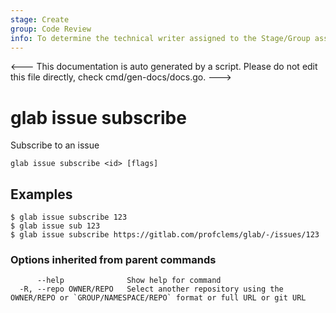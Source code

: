 ```yaml
---
stage: Create
group: Code Review
info: To determine the technical writer assigned to the Stage/Group associated with this page, see https://about.gitlab.com/handbook/product/ux/technical-writing/#assignments
---
```


<---
This documentation is auto generated by a script.
Please do not edit this file directly, check cmd/gen-docs/docs.go.
--->

# glab issue subscribe

Subscribe to an issue

```plaintext
glab issue subscribe <id> [flags]
```

## Examples

```plaintext
$ glab issue subscribe 123
$ glab issue sub 123
$ glab issue subscribe https://gitlab.com/profclems/glab/-/issues/123

```

### Options inherited from parent commands

```plaintext
      --help              Show help for command
  -R, --repo OWNER/REPO   Select another repository using the OWNER/REPO or `GROUP/NAMESPACE/REPO` format or full URL or git URL
```

